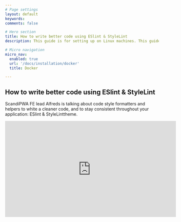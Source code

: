 ```yaml
---
# Page settings
layout: default
keywords:
comments: false

# Hero section
title: How to write better code using ESlint & StyleLint
description: This guide is for setting up on Linux machines. This guide is meant for <b>local installation only</b>.

# Micro navigation
micro_nav:
  enabled: true
  url: '/docs/installation/docker'
  title: Docker

---
```


## How to write better code using ESlint & StyleLint

ScandiPWA FE lead Alfreds is talking about code style formatters and helpers to white a cleaner code, and to stay consistent throughout your application: ESlint & StyleLinttheme.

<div class="video">
    <iframe width="560" height="315" src="https://www.youtube.com/embed/3nO6m4zDnqs" frameborder="0" allow="accelerometer; autoplay; encrypted-media; gyroscope; picture-in-picture" allowfullscreen></iframe>
</div>
